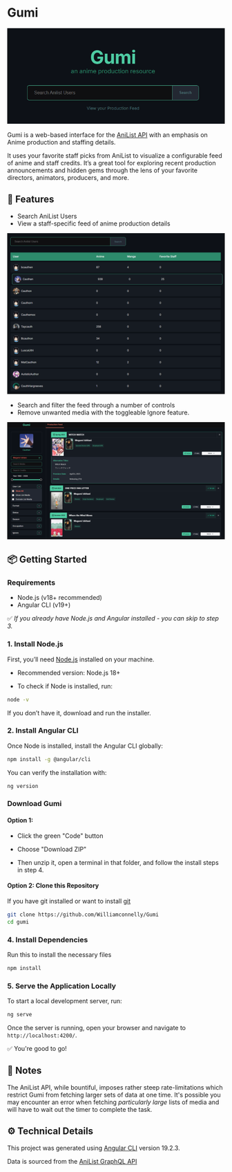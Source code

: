 # Gumi

![Gumi Homepage](/public/assets/read-me/home-screenshot.png)

Gumi is a web-based interface for the [AniList API](https://anilist.co/) with an emphasis on Anime production and staffing details.

It uses your favorite staff picks from AniList to visualize a configurable feed of anime and staff credits. It’s a great tool for exploring recent production announcements and hidden gems through the lens of your favorite directors, animators, producers, and more.

## 🚀 Features

- Search AniList Users
- View a staff-specific feed of anime production details

![Gumi Search](/public/assets/read-me/search-screenshot.png)

- Search and filter the feed through a number of controls
- Remove unwanted media with the toggleable Ignore feature.

![Gumi Production Feed](/public/assets/read-me/production-feed-screenshot.png)

## 📦 Getting Started

### Requirements

- Node.js (v18+ recommended)
- Angular CLI (v19+)

✅ _If you already have Node.js and Angular installed - you can skip to step 3._

### 1. Install Node.js

First, you’ll need [Node.js](https://nodejs.org/en) installed on your machine.

- Recommended version: Node.js 18+

- To check if Node is installed, run:

```bash
node -v
```

If you don’t have it, download and run the installer.

### 2. Install Angular CLI

Once Node is installed, install the Angular CLI globally:

```bash
npm install -g @angular/cli
```

You can verify the installation with:

```bash
ng version
```

### Download Gumi

#### **Option 1:**

- Click the green "Code" button

- Choose "Download ZIP"

- Then unzip it, open a terminal in that folder, and follow the install steps in step 4.

#### **Option 2: Clone this Repository**

If you have git installed or want to install [git](https://git-scm.com/downloads)

```bash
git clone https://github.com/Williamconnelly/Gumi
cd gumi
```

### 4. Install Dependencies

Run this to install the necessary files

```bash
npm install
```

### 5. Serve the Application Locally

To start a local development server, run:

```bash
ng serve
```

Once the server is running, open your browser and navigate to `http://localhost:4200/`.

✅ You're good to go!

## 📝 Notes

The AniList API, while bountiful, imposes rather steep rate-limitations which restrict Gumi from fetching larger sets of data at one time. It's possible you may encounter an error when fetching *particularly large* lists of media and will have to wait out the timer to complete the task.

## ⚙️ Technical Details

This project was generated using [Angular CLI](https://github.com/angular/angular-cli) version 19.2.3.

Data is sourced from the [AniList GraphQL API](https://docs.anilist.co/)
